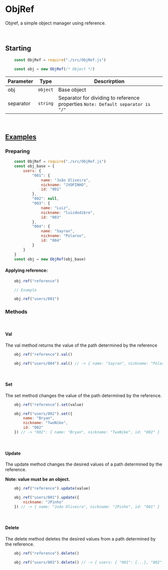 <h1>ObjRef</h1>

<p>Objref, a simple object manager using reference.</p>
<br>

<h2>Starting</h2>

```javascript
    const ObjRef = require("./src/ObjRef.js")

    const obj = new ObjRef(/* Object */)
```

| Parameter |   Type   | Descrirption                                   |
|-----------|:--------:|------------------------------------------------|
| obj       | `object` | Base object                                    |
| separator | `string` | Separator for dividing to reference properties `Note: Default separator is "/"` |

<br>

<h2><a href="https://github.com/JVOPINHO/ObjRef/blob/master/test/test.js">Examples</a></h2>

<h3>Preparing</h3>

```javascript
    const ObjRef = require("./src/ObjRef.js")
    const obj_base = {
        users: {
            "001": {
                name: "João Oliveira",
                nickname: "JVOPINHO",
                id: "001"
            },
            "002": null,
            "003": {
                name: "Luiz",
                nickname: "luizdodibre",
                id: "003"
            },
            "004": {
                name: "Sayran",
                nickname: "Polaroo",
                id: "004"
            }
        }
    }
    const obj = new ObjRef(obj_base)
```

<h4>Applying reference:</h4>

```javascript
    obj.ref("reference")

    // Example

    obj.ref("users/001")
```

<h3>Methods</h3>
<br>
<h4>Val</h4>
<p>The val method returns the value of the path determined by the reference</p>

```javascript
    obj.ref("reference").val()
```

```javascript
    obj.ref("users/004").val() // -> { name: "Sayran", nickname: "Polaroo", id: "004" }
```

<br>
<h4>Set</h4>

<p>The set method changes the value of the path determined by the reference.</p>

```javascript
    obj.ref("reference").set(value)
```

```javascript
    obj.ref("users/002").set({
        name: "Bryan",
        nickname: "TwoNike",
        id: "002"
    }) // -> "002": { name: "Bryan", nickname: "TwoNike", id: "002" }
```

<br>
<h4>Update</h4>

<p>The update method changes the desired values of a path determined by the reference.</p>
<p><strong>Note: value must be an object.</strong></p>

```javascript
    obj.ref("reference").update(value)
```

```javascript
    obj.ref("users/001").update({
        nickname: "JPinho"
    }) // -> { name: "João Oliveira", nickname: "JPinho", id: "001" }
```

<br>
<h4>Delete</h4>

<p>The delete method deletes the desired values from a path determined by the reference.</p>

```javascript
    obj.ref("reference").delete()
```

```javascript
    obj.ref("users/003").delete() // -> { users: { "001": {...}, "002": {...}, "004": {...} } }
```